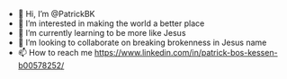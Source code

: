 - 👋 Hi, I’m @PatrickBK
- 👀 I’m interested in making the world a better place
- 🌱 I’m currently learning to be more like Jesus
- 💞️ I’m looking to collaborate on breaking brokenness in Jesus name
- 📫 How to reach me https://www.linkedin.com/in/patrick-bos-kessen-b00578252/

<!---
PatrickBK/PatrickBK is a ✨ special ✨ repository because its `README.md` (this file) appears on your GitHub profile.
You can click the Preview link to take a look at your changes.
--->
